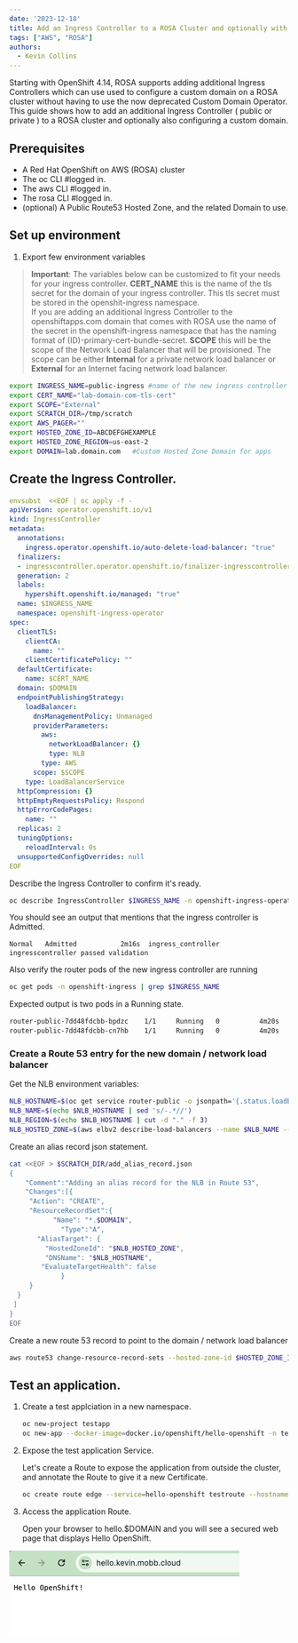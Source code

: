 ```yaml
---
date: '2023-12-18'
title: Add an Ingress Controller to a ROSA Cluster and optionally with a custom domain. 
tags: ["AWS", "ROSA"]
authors:
  - Kevin Collins
---
```


Starting with OpenShift 4.14, ROSA supports adding additional Ingress Controllers which can use used to configure a custom domain on a ROSA cluster without having to use the now deprecated Custom Domain Operator.  This guide shows how to add an additional Ingress Controller ( public or private ) to a ROSA cluster and optionally also configuring a custom domain.

## Prerequisites

* A Red Hat OpenShift on AWS (ROSA) cluster
* The oc CLI      #logged in.
* The aws CLI     #logged in.
* The rosa CLI    #logged in.
* (optional) A Public Route53 Hosted Zone, and the related Domain to use.


## Set up environment

1. Export few environment variables
> **Important**: The variables below can be customized to fit your needs for your ingress controller.
**CERT_NAME** this is the name of the tls secret for the domain of your ingress controller.  This tls secret must be stored in the openshit-ingress namespace.  
If you are adding an additional Ingress Controller to the openshiftapps.com domain that comes with ROSA use the name of the secret in the openshift-ingress namespace that has the naming format of (ID)-primary-cert-bundle-secret.
**SCOPE** this will be the scope of the Network Load Balancer that will be provisioned.  The scope can be either **Internal** for a private network load balancer or **External** for an Internet facing network load balancer.

   ```bash
   export INGRESS_NAME=public-ingress #name of the new ingress controller
   export CERT_NAME="lab-domain-com-tls-cert" 
   export SCOPE="External" 
   export SCRATCH_DIR=/tmp/scratch
   export AWS_PAGER=""
   export HOSTED_ZONE_ID=ABCDEFGHEXAMPLE
   export HOSTED_ZONE_REGION=us-east-2
   export DOMAIN=lab.domain.com   #Custom Hosted Zone Domain for apps 
   ```

## Create the Ingress Controller.

   ```yaml
   envsubst  <<EOF | oc apply -f -
   apiVersion: operator.openshift.io/v1
   kind: IngressController
   metadata:
     annotations:
       ingress.operator.openshift.io/auto-delete-load-balancer: "true"
     finalizers:
     - ingresscontroller.operator.openshift.io/finalizer-ingresscontroller
     generation: 2
     labels:
       hypershift.openshift.io/managed: "true"
     name: $INGRESS_NAME
     namespace: openshift-ingress-operator
   spec:
     clientTLS:
       clientCA:
         name: ""
       clientCertificatePolicy: ""
     defaultCertificate:
       name: $CERT_NAME
     domain: $DOMAIN
     endpointPublishingStrategy:
       loadBalancer:
         dnsManagementPolicy: Unmanaged
         providerParameters:
           aws:
             networkLoadBalancer: {}
             type: NLB
           type: AWS
         scope: $SCOPE
       type: LoadBalancerService
     httpCompression: {}
     httpEmptyRequestsPolicy: Respond
     httpErrorCodePages:
       name: ""
     replicas: 2
     tuningOptions:
       reloadInterval: 0s
     unsupportedConfigOverrides: null
   EOF
   ```

  Describe the Ingress Controller to confirm it's ready.

   ```bash
   oc describe IngressController $INGRESS_NAME -n openshift-ingress-operator
   ```

   You should see an output that mentions that the ingress controller is Admitted.  

   ```
   Normal   Admitted           2m16s  ingress_controller  ingresscontroller passed validation
   ```

   Also verify the router pods of the new ingress controller are running

   ```bash
   oc get pods -n openshift-ingress | grep $INGRESS_NAME
   ```

  Expected output is two pods in a Running state.
  ```bash
  router-public-7dd48fdcbb-bpdzc    1/1     Running   0          4m20s
router-public-7dd48fdcbb-cn7hb    1/1     Running   0          4m20s
  ```

### Create a Route 53 entry for the new domain / network load balancer

Get the NLB environment variables:
   ```bash
   NLB_HOSTNAME=$(oc get service router-public -o jsonpath='{.status.loadBalancer.ingress[0].hostname}')
   NLB_NAME=$(echo $NLB_HOSTNAME | sed 's/-.*//')
   NLB_REGION=$(echo $NLB_HOSTNAME | cut -d "." -f 3)
   NLB_HOSTED_ZONE=$(aws elbv2 describe-load-balancers --name $NLB_NAME --region $NLB_REGION | jq -r ".LoadBalancers[0].CanonicalHostedZoneId")
   ```
 
  Create an alias record json statement.
   ```bash
   cat <<EOF > $SCRATCH_DIR/add_alias_record.json
   {
	   "Comment":"Adding an alias record for the NLB in Route 53",
	   "Changes":[{
        "Action": "CREATE",
        "ResourceRecordSet":{
		      "Name": "*.$DOMAIN",
			    "Type":"A",
          "AliasTarget": {
            "HostedZoneId": "$NLB_HOSTED_ZONE",
            "DNSName": "$NLB_HOSTNAME",
           "EvaluateTargetHealth": false
			    }
        }
     }
    ]
   }
   EOF
   ```

  Create a new route 53 record to point to the domain / network load balancer
   ```bash
   aws route53 change-resource-record-sets --hosted-zone-id $HOSTED_ZONE_ID --change-batch file://$SCRATCH_DIR/add_cname_record.json
   ```
  

## Test an application.

1. Create a test applciation in a new namespace.

   ```bash
   oc new-project testapp
   oc new-app --docker-image=docker.io/openshift/hello-openshift -n testapp
   ```

2. Expose the test application Service.

   Let's create a Route to expose the application from outside the cluster, and annotate the Route to give it a new Certificate.

   ```bash
   oc create route edge --service=hello-openshift testroute --hostname hello.$DOMAIN -n testapp
   ```



3. Access the application Route.

   Open your browser to hello.$DOMAIN and you will see a secured web page that displays Hello OpenShift.

  ![View Hello OpenShift](hello-openshift.png)



